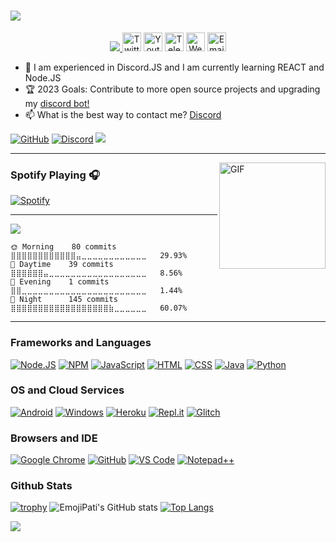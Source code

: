 <h1 aline="center">
 <a href="https://git.io/typing-svg">
  <img src="https://readme-typing-svg.herokuapp.com/?color=00ff99&lines=%22Hello+there!+%F0%9F%91%8B%F0%9F%8F%BB%22;%22I%27m+EmojiPati!%22;%22Welcome+to+My+Profile!%22;%22I%20want%20to%20be%20Full%20Stack%20Developer%22;%22I%27m%20a%20trainee%20at%20Sony.%22;%22I%20am%20an%20Open%20Sourcerer%22"/>
 </a>
</h1>

<p align="center">
    <a href="https://emojipati.xyz/">
        <img src="https://i.imgur.com/HGK8ljH.png" />
    </a>
<a href="https://twitter.com/"> <img width="30px" src="https://i.imgur.com/A03EcjB.png" title="Twitter"/></a>
<a href="https://youtube.com/@EmojiPati"> <img width="30px" src="https://i.imgur.com/vBk8Y24.png" title="Youtube"/></a>
<a href="https://t.me/"> <img width="30px" src="https://i.imgur.com/nhqMJuV.png" title="Telegram"/></a>
<a href="https://emojipati.xyz/"> <img width="30px" src="https://i.imgur.com/a8wSMUw.png" title="WebSite"/></a>
<a href="mailto: bestami355karakaya@gmail.com"> <img width="30px" src="https://i.imgur.com/HImN78P.png" title="Email"/> </a><br>
</p>

- 🌱 I am experienced in Discord.JS and I am currently learning REACT and Node.JS
- 🏆 2023 Goals: Contribute to more open source projects and upgrading my [discord bot!](https://emojipati.xyz/soon)
- 📫 What is the best way to contact me? [Discord](https://discord.com/users/407130330710147073)

[![GitHub](https://img.shields.io/badge/Github-100000?style=for-the-badge&logo=github&logoColor=white)](https://github.com/EmojiPati)
[![Discord](https://img.shields.io/badge/Discord-7289DA?style=for-the-badge&logo=discord&logoColor=white)](https://discordhub.com/profile/407130330710147073)
[![](https://img.shields.io/badge/Reddit-FF4500?style=for-the-badge&logo=reddit&logoColor=white)](https://www.reddit.com/user/Probro0110/)

---

<img align="right" alt="GIF" height="170px" src="https://media.giphy.com/media/J5B1Y8QZnzXXbLQIBu/giphy.gif" />


### Spotify Playing 🎧

[![Spotify](https://novatorem-kyzbk7wxl-bardiesel.vercel.app/api/spotify)](https://open.spotify.com/user/31jxyavqhi2wfgphdv4tlxu32lje)

---

<!--START_SECTION:waka-->
![](https://komarev.com/ghpvc/?username=EmojiPati&color=000000&style=for-the-badge&label=Total%20Visitors)

```text
🌞 Morning    80 commits    ⣿⣿⣿⣿⣿⣿⣿⣿⣿⣿⣿⣿⣤⣀⣀⣀⣀⣀⣀⣀⣀⣀⣀⣀⣀   29.93% 
🌆 Daytime    39 commits    ⣿⣿⣿⣿⣿⣿⣤⣀⣀⣀⣀⣀⣀⣀⣀⣀⣀⣀⣀⣀⣀⣀⣀⣀⣀   8.56% 
🌃 Evening    1 commits     ⣿⣿⣀⣀⣀⣀⣀⣀⣀⣀⣀⣀⣀⣀⣀⣀⣀⣀⣀⣀⣀⣀⣀⣀⣀   1.44% 
🌙 Night      145 commits   ⣿⣿⣿⣿⣿⣿⣿⣿⣿⣿⣿⣿⣿⣿⣿⣿⣿⣿⣷⣀⣀⣀⣀⣀⣀   60.07% 
```
<!--END_SECTION:waka-->


---

### Frameworks and Languages
[![Node.JS](https://img.shields.io/badge/Node.js-339933?style=for-the-badge&logo=nodedotjs&logoColor=white)](https://nodejs.org)
[![NPM](https://img.shields.io/badge/npm-CB3837?style=for-the-badge&logo=npm&logoColor=white)](https://npmjs.org)
[![JavaScript](https://img.shields.io/badge/JavaScript-F7DF1E?style=for-the-badge&logo=javascript&logoColor=white)](https://javascript.com)
[![HTML](https://img.shields.io/badge/HTML-E34F26?style=for-the-badge&logo=html5&logoColor=white)](https://html.spec.whatwg.org/multipage/)
[![CSS](https://img.shields.io/badge/CSS-1572B6?style=for-the-badge&logo=css3&logoColor=white)](https://w3.org/Style/CSS)
[![Java](https://img.shields.io/badge/JAVA-FF6C37?style=for-the-badge&logo=Java&logoColor=white)](https://java.com)
[![Python](https://img.shields.io/badge/Python-0000FF?&style=for-the-badge&logo=Python&logoColor=white)](https://python.org)

### OS and Cloud Services
[![Android](https://img.shields.io/badge/Android-3DDC84?style=for-the-badge&logo=android&logoColor=white)](https://android.com)
[![Windows](https://img.shields.io/badge/Windows-0078D6?style=for-the-badge&logo=windows&logoColor=white)](https://microsoft.com/windows)
[![Heroku](https://img.shields.io/badge/Heroku-430098?style=for-the-badge&logo=heroku&logoColor=white)](https://heroku.com)
[![Repl.it](https://img.shields.io/badge/replit-667881?style=for-the-badge&logo=replit&logoColor=white)](https://replit.com)
[![Glitch](https://img.shields.io/badge/Glitch-2800ff?style=for-the-badge&logo=glitch&logoColor=white)](https://glitch.com)

### Browsers and IDE
[![Google Chrome](https://img.shields.io/badge/Google_chrome-4285F4?style=for-the-badge&logo=Google-chrome&logoColor=white)](https://google.com/chrome/)
[![GitHub](https://img.shields.io/badge/Github-100000?style=for-the-badge&logo=github&logoColor=white)](https://github.com)
[![VS Code](https://img.shields.io/badge/Visual_Studio_Code-0078D4?style=for-the-badge&logo=visual%20studio%20code&logoColor=white)](https://code.visualstudio.com)
[![Notepad++](https://img.shields.io/badge/Notepad++-90E59A.svg?style=for-the-badge&logo=notepad%2B%2B&logoColor=black)](https://notepad-plus-plus.org)

### Github Stats
[![trophy](https://github-profile-trophy.vercel.app/?username=EmojiPati&theme=onedark&title=Joined2020,Commit,Followers,Repositories,Stars,PullRequest)](https://github.com/ryo-ma/github-profile-trophy)
![EmojiPati's GitHub stats](https://github-readme-stats.vercel.app/api?username=EmojiPati&show_icons=true&theme=radical)
[![Top Langs](https://github-readme-stats.vercel.app/api/top-langs/?username=EmojiPati)](https://github.com/anuraghazra/github-readme-stats)




<img src="https://imgur.com/rilHVxA.png"/> 
